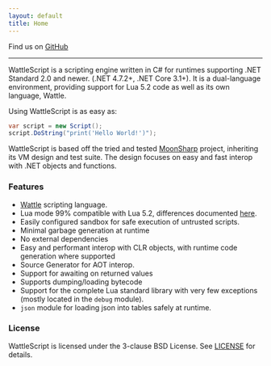 ```yaml
---
layout: default
title: Home
---
```


Find us on [GitHub](https://github.com/WattleScript/wattlescript)

<hr/>

WattleScript is a scripting engine written in C# for  runtimes supporting .NET Standard 2.0 and newer. (.NET 4.7.2+, .NET Core 3.1+). It is a dual-language environment, providing support for Lua 5.2 code as well as its own language, Wattle.

Using WattleScript is as easy as:

```cs
var script = new Script();
script.DoString("print('Hello World!')");
```

WattleScript is based off the tried and tested [MoonSharp](https://moonsharp.org) project, inheriting its VM design and test suite. The design focuses on easy and fast interop with .NET objects and functions.

### Features

* [Wattle](about_wattle) scripting language.
* Lua mode 99% compatible with Lua 5.2, differences documented [here](lua_differences).
* Easily configured sandbox for safe execution of untrusted scripts.
* Minimal garbage generation at runtime
* No external dependencies
* Easy and performant interop with CLR objects, with runtime code generation where supported
* Source Generator for AOT interop.
* Support for awaiting on returned values
* Supports dumping/loading bytecode
* Support for the complete Lua standard library with very few exceptions (mostly located in the `debug` module).
* `json` module for loading json into tables safely at runtime.

### License

WattleScript is licensed under the 3-clause BSD License. See [LICENSE](license) for details.

